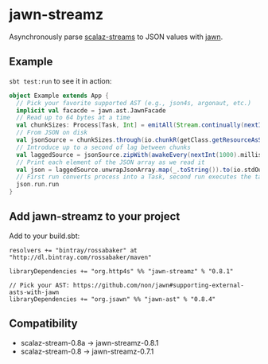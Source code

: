 # jawn-streamz

Asynchronously parse [scalaz-streams](http4s://github.com/scalaz/scalaz-stream)
to JSON values with [jawn](https://github.com/non/jawn).

## Example

`sbt test:run` to see it in action:

```Scala
object Example extends App {
  // Pick your favorite supported AST (e.g., json4s, argonaut, etc.)
  implicit val facacde = jawn.ast.JawnFacade
  // Read up to 64 bytes at a time
  val chunkSizes: Process[Task, Int] = emitAll(Stream.continually(nextInt(64)))
  // From JSON on disk
  val jsonSource = chunkSizes.through(io.chunkR(getClass.getResourceAsStream("/jawnstreamz/random.json")))
  // Introduce up to a second of lag between chunks
  val laggedSource = jsonSource.zipWith(awakeEvery(nextInt(1000).millis))((chunk, _) => chunk)
  // Print each element of the JSON array as we read it
  val json = laggedSource.unwrapJsonArray.map(_.toString()).to(io.stdOutLines)
  // First run converts process into a Task, second run executes the task for its effects
  json.run.run
}
```

## Add jawn-streamz to your project

Add to your build.sbt:

```
resolvers += "bintray/rossabaker" at "http://dl.bintray.com/rossabaker/maven"

libraryDependencies += "org.http4s" %% "jawn-streamz" % "0.8.1"

// Pick your AST: https://github.com/non/jawn#supporting-external-asts-with-jawn
libraryDependencies += "org.jsawn" %% "jawn-ast" % "0.8.4"
```

## Compatibility

* scalaz-stream-0.8a -> jawn-streamz-0.8.1
* scalaz-stream-0.8 -> jawn-streamz-0.7.1
